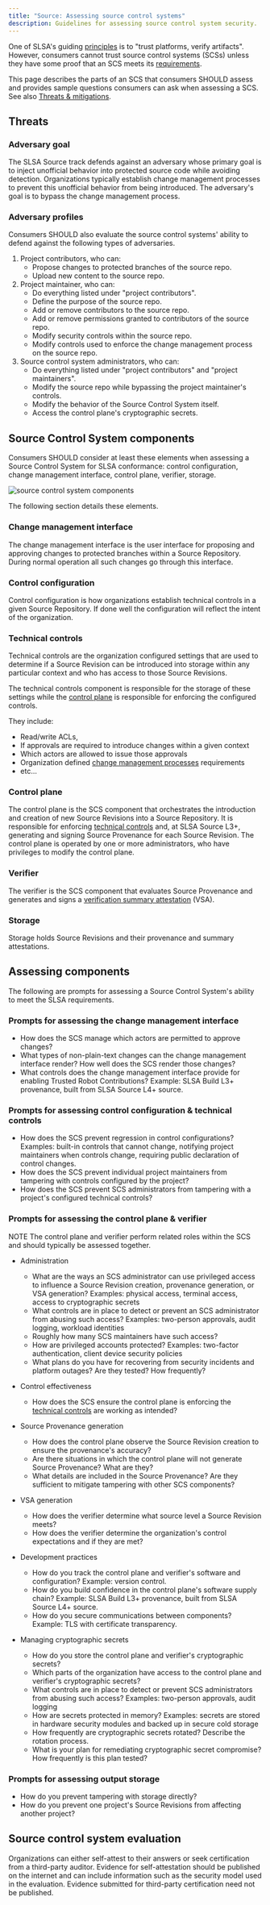 ```yaml
---
title: "Source: Assessing source control systems"
description: Guidelines for assessing source control system security.
---
```


One of SLSA's guiding [principles](principles.md) is to "trust platforms, verify
artifacts". However, consumers cannot trust source control systems (SCSs) unless
they have some proof that an SCS meets its
[requirements](source-requirements.md).

This page describes the parts of an SCS that consumers SHOULD assess and
provides sample questions consumers can ask when assessing a SCS. See also
[Threats & mitigations](threats.md).

## Threats

### Adversary goal

The SLSA Source track defends against an adversary whose primary goal is to
inject unofficial behavior into protected source code while avoiding detection.
Organizations typically establish change management processes to prevent this
unofficial behavior from being introduced. The adversary's goal is to bypass the
change management process.

### Adversary profiles

Consumers SHOULD also evaluate the source control systems' ability to defend
against the following types of adversaries.

1.  Project contributors, who can:
    -   Propose changes to protected branches of the source repo.
    -   Upload new content to the source repo.
2.  Project maintainer, who can:
    -   Do everything listed under "project contributors".
    -   Define the purpose of the source repo.
    -   Add or remove contributors to the source repo.
    -   Add or remove permissions granted to contributors of the source repo.
    -   Modify security controls within the source repo.
    -   Modify controls used to enforce the change management process on the
        source repo.
3.  Source control system administrators, who can:
    -   Do everything listed under "project contributors" and "project
        maintainers".
    -   Modify the source repo while bypassing the project maintainer's controls.
    -   Modify the behavior of the Source Control System itself.
    -   Access the control plane's cryptographic secrets.

## Source Control System components

Consumers SHOULD consider at least these elements when assessing a Source
Control System for SLSA conformance: control configuration, change management
interface, control plane, verifier, storage.

![source control system components](images/source-control-system-components.svg)

The following section details these elements.

### Change management interface

The change management interface is the user interface for proposing and
approving changes to protected branches within a Source Repository. During
normal operation all such changes go through this interface.

### Control configuration

Control configuration is how organizations establish technical controls in a
given Source Repository. If done well the configuration will reflect the intent
of the organization.

### Technical controls

Technical controls are the organization configured settings that are used to
determine if a Source Revision can be introduced into storage within any particular
context and who has access to those Source Revisions.

The technical controls component is responsible for the storage of these
settings while the [control plane](#control-plane) is responsible for enforcing
the configured controls.

They include:

-   Read/write ACLs,
-   If approvals are required to introduce changes within a given context
-   Which actors are allowed to issue those approvals
-   Organization defined
    [change management processes](#enforced-change-management-process)
    requirements
-   etc...

### Control plane

The control plane is the SCS component that orchestrates the introduction and
creation of new Source Revisions into a Source Repository. It is responsible for
enforcing [technical controls](#technical-controls) and, at SLSA Source L3+,
generating and signing Source Provenance for each Source Revision. The control plane is
operated by one or more administrators, who have privileges to modify the
control plane.

### Verifier

The verifier is the SCS component that evaluates Source Provenance and generates
and signs a
[verification summary attestation](source-requirements#summary-attestation)
(VSA).

### Storage

Storage holds Source Revisions and their provenance and summary attestations.

## Assessing components

The following are prompts for assessing a Source Control System's ability to
meet the SLSA requirements.

### Prompts for assessing the change management interface

-   How does the SCS manage which actors are permitted to approve changes?
-   What types of non-plain-text changes can the change management interface
    render? How well does the SCS render those changes?
-   What controls does the change management interface provide for enabling
    Trusted Robot Contributions? Example: SLSA Build L3+ provenance, built from
    SLSA Source L4+ source.

### Prompts for assessing control configuration & technical controls

-   How does the SCS prevent regression in control configurations?
    Examples: built-in controls that cannot change, notifying project
    maintainers when controls change, requiring public declaration of control
    changes.
-   How does the SCS prevent individual project maintainers from tampering with
    controls configured by the project?
-   How does the SCS prevent SCS administrators from tampering with a project's
    configured technical controls?

### Prompts for assessing the control plane & verifier

NOTE The control plane and verifier perform related roles within the SCS and
should typically be assessed together.

-   Administration
    -   What are the ways an SCS administrator can use privileged access to
        influence a Source Revision creation, provenance generation, or VSA generation?
        Examples: physical access, terminal access, access to cryptographic
        secrets
    -   What controls are in place to detect or prevent an SCS administrator
        from abusing such access? Examples: two-person approvals, audit logging,
        workload identities
    -   Roughly how many SCS maintainers have such access?
    -   How are privileged accounts protected? Examples: two-factor
        authentication, client device security policies
    -   What plans do you have for recovering from security incidents and
        platform outages? Are they tested? How frequently?

-   Control effectiveness
    -   How does the SCS ensure the control plane is enforcing the
        [technical controls](#technical-controls) are working as intended?

-   Source Provenance generation
    -   How does the control plane observe the Source Revision creation to ensure the
        provenance's accuracy?
    -   Are there situations in which the control plane will not generate
    Source Provenance? What are they?
    -   What details are included in the Source Provenance? Are they sufficient
        to mitigate tampering with other SCS components?

-   VSA generation
    -   How does the verifier determine what source level a Source Revision meets?
    -   How does the verifier determine the organization's control expectations
        and if they are met?

-   Development practices
    -   How do you track the control plane and verifier's software and
        configuration?
        Example: version control.
    -   How do you build confidence in the control plane's software supply
        chain? Example: SLSA Build L3+ provenance, built from SLSA Source L4+
        source.
    -   How do you secure communications between components? Example: TLS with
        certificate transparency.

-   Managing cryptographic secrets
    -   How do you store the control plane and verifier's cryptographic secrets?
    -   Which parts of the organization have access to the control plane and
        verifier's cryptographic secrets?
    -   What controls are in place to detect or prevent SCS administrators from
        abusing such access? Examples: two-person approvals, audit logging
    -   How are secrets protected in memory? Examples: secrets are stored in
        hardware security modules and backed up in secure cold storage
    -   How frequently are cryptographic secrets rotated? Describe the rotation
        process.
    -   What is your plan for remediating cryptographic secret compromise? How
        frequently is this plan tested?

### Prompts for assessing output storage

-   How do you prevent tampering with storage directly?
-   How do you prevent one project's Source Revisions from affecting another project?

## Source control system evaluation

Organizations can either self-attest to their answers or seek certification from
a third-party auditor. Evidence for self-attestation should be published on
the internet and can include information such as the security model used in the
evaluation. Evidence submitted for third-party certification need not be
published.

